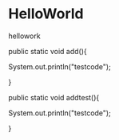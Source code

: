 # HelloWorld
hellowork

public static void add(){

  System.out.println("testcode");
  
}

public static void addtest(){

  System.out.println("testcode");
  
}
